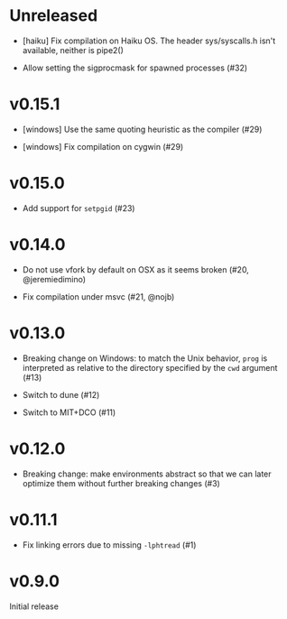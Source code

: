 # Unreleased

- [haiku] Fix compilation on Haiku OS. The header sys/syscalls.h isn't
  available, neither is pipe2()

- Allow setting the sigprocmask for spawned processes (#32)

# v0.15.1

- [windows] Use the same quoting heuristic as the compiler (#29)

- [windows] Fix compilation on cygwin (#29)

# v0.15.0

- Add support for `setpgid` (#23)

# v0.14.0

- Do not use vfork by default on OSX as it seems broken (#20,
  @jeremiedimino)

- Fix compilation under msvc (#21, @nojb)

# v0.13.0

- Breaking change on Windows: to match the Unix behavior, `prog` is
  interpreted as relative to the directory specified by the `cwd`
  argument (#13)

- Switch to dune (#12)

- Switch to MIT+DCO (#11)

# v0.12.0

- Breaking change: make environments abstract so that we can later
  optimize them without further breaking changes (#3)

# v0.11.1

- Fix linking errors due to missing `-lphtread` (#1)

# v0.9.0

Initial release
